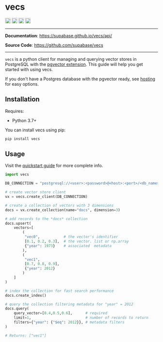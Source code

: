 # vecs

<p>

<p>
    <a href="https://www.python.org/downloads/"><img src="https://img.shields.io/badge/python-3.7+-blue.svg" alt="Python version" height="18"></a>
    <a href="https://badge.fury.io/py/vecs"><img src="https://badge.fury.io/py/vecs.svg" alt="PyPI version" height="18"></a>
    <a href="https://github.com/supabase/vecs/blob/master/LICENSE"><img src="https://img.shields.io/pypi/l/markdown-subtemplate.svg" alt="License" height="18"></a>
    <a href="https://pypi.org/project/vecs/"><img src="https://img.shields.io/pypi/dm/vecs.svg" alt="Download count" height="18"></a>
</p>

---

**Documentation**: <a href="https://supabase.github.io/vecs/api/" target="_blank">https://supabase.github.io/vecs/api/</a>

**Source Code**: <a href="https://github.com/supabase/vecs" target="_blank">https://github.com/supabase/vecs</a>

---

`vecs` is a python client for managing and querying vector stores in PostgreSQL with the [pgvector extension](https://github.com/pgvector/pgvector). This guide will help you get started with using vecs.

If you don't have a Postgres database with the pgvector ready, see [hosting](https://supabase.github.io/vecs/hosting/) for easy options.

## Installation

Requires:

- Python 3.7+

You can install vecs using pip:

```bash
pip install vecs
```

## Usage

Visit the [quickstart guide](https://supabase.github.io/vecs/api/) for more complete info.

```python
import vecs

DB_CONNECTION = "postgresql://<user>:<password>@<host>:<port>/<db_name>"

# create vector store client
vx = vecs.create_client(DB_CONNECTION)

# create a collection of vectors with 3 dimensions
docs = vx.create_collection(name="docs", dimension=3)

# add records to the *docs* collection
docs.upsert(
    vectors=[
        (
         "vec0",           # the vector's identifier
         [0.1, 0.2, 0.3],  # the vector. list or np.array
         {"year": 1973}    # associated  metadata
        ),
        (
         "vec1",
         [0.7, 0.8, 0.9],
         {"year": 2012}
        )
    ]
)

# index the collection for fast search performance
docs.create_index()

# query the collection filtering metadata for "year" = 2012
docs.query(
    query_vector=[0.4,0.5,0.6],      # required
    limit=1,                         # number of records to return
    filters={"year": {"$eq": 2012}}, # metadata filters
)

# Returns: ["vec1"]
```
